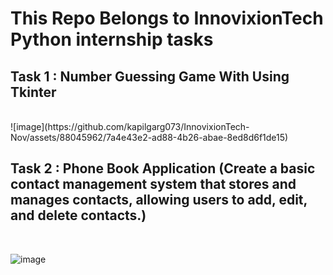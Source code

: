 # This Repo Belongs to InnovixionTech Python internship tasks
<h2> Task 1 : Number Guessing Game With Using Tkinter </h2> </br>
![image](https://github.com/kapilgarg073/InnovixionTech-Nov/assets/88045962/7a4e43e2-ad88-4b26-abae-8ed8d6f1de15) </br>

<h2> Task 2 : Phone Book Application (Create a basic contact management system that stores and
manages contacts, allowing users to add, edit, and delete contacts.) </h2> </br>

![image](https://github.com/kapilgarg073/InnovixionTech-Nov/assets/88045962/6532185c-47ec-4d2f-bf25-b8fc8819a8ef)
